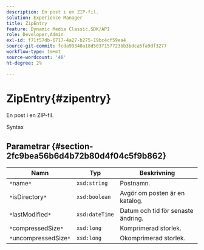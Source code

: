 ```yaml
---
description: En post i en ZIP-fil.
solution: Experience Manager
title: ZipEntry
feature: Dynamic Media Classic,SDK/API
role: Developer,Admin
exl-id: f71f57db-6717-4a27-b275-19bc4cf59ea4
source-git-commit: fcda99340a18d5037157723bb3bdca5fa9df3277
workflow-type: tm+mt
source-wordcount: '48'
ht-degree: 2%

---
```


# ZipEntry{#zipentry}

En post i en ZIP-fil.

Syntax

## Parametrar {#section-2fc9bea56b6d4b72b80d4f04c5f9b862}

| Namn | Typ | Beskrivning |
|---|---|---|
| `*`name`*` | `xsd:string` | Postnamn. |
| `*`isDirectory`*` | `xsd:boolean` | Avgör om posten är en katalog. |
| `*`lastModified`*` | `xsd:dateTime` | Datum och tid för senaste ändring. |
| `*`compressedSize`*` | `xsd:long` | Komprimerad storlek. |
| `*`uncompressedSize`*` | `xsd:long` | Okomprimerad storlek. |
